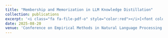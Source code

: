 ```yaml
---
title: "Membership and Memorization in LLM Knowledge Distillation"
collection: publications
excerpt: '<i class="fa fa-file-pdf-o" style="color:red"></i>[<font color="red">Paper</font>](https://arxiv.org/pdf/2508.07054)'
date: 2025-08-20
venue: 'Conference on Empirical Methods in Natural Language Processing  <b> (EMNLP)</b>'
---
```

